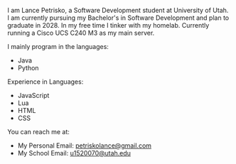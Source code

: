 I am Lance Petrisko, a Software Development student at University of Utah. I am currently pursuing my Bachelor's in Software Development and plan to graduate in 2028. In my free time I tinker with my homelab. Currently running a Cisco UCS C240 M3 as my main server.

I mainly program in the languages:
  - Java
  - Python

Experience in Languages:
  - JavaScript
  - Lua
  - HTML
  - CSS

You can reach me at:
  - My Personal Email: petriskolance@gmail.com
  - My School Email: u1520070@utah.edu
